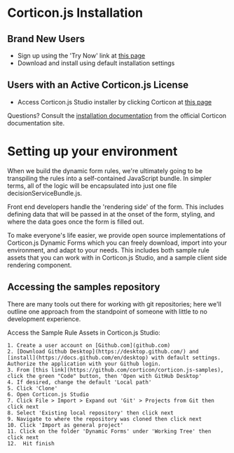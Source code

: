 # Corticon.js Installation

## Brand New Users

*   Sign up using the 'Try Now' link at [this page](https://www.progress.com/corticon-js)
*   Download and install using default installation settings

## Users with an Active Corticon.js License

*   Access Corticon.js Studio installer by clicking Corticon at [this page](https://www.progress.com/support/download-center)

Questions? Consult the [installation documentation](https://docs.progress.com/bundle/corticon-js-introduction/page/Install-Corticon.js-Studio.html) from the official Corticon documentation site.

# Setting up your environment

When we build the dynamic form rules, we're ultimately going to be transpiling the rules into a self-contained JavaScript bundle. In simpler terms, all of the logic will be encapsulated into just one file decisionServiceBundle.js. 

Front end developers handle the 'rendering side' of the form. This includes defining data that will be passed in at the onset of the form, styling, and where the data goes once the form is filled out. 

To make everyone's life easier, we provide  open source implementations of Corticon.js Dynamic Forms which you can freely download, import into your environment, and adapt to your needs. This includes both sample rule assets that you can work with in Corticon.js Studio, and a sample client side rendering component. 

## Accessing the samples repository

There are many tools out there for working with git repositories; here we'll outline one approach from the standpoint of someone with little to no development experience.

Access the Sample Rule Assets in Corticon.js Studio:

    1. Create a user account on [Github.com](github.com)
    2. [Download Github Desktop](https://desktop.github.com/) and [install](https://docs.github.com/en/desktop) with default settings. Authorize the application with your Github login. 
    3. From [this link](https://github.com/corticon/corticon.js-samples), click the green "Code" button, then 'Open with GitHub Desktop'
    4. If desired, change the default 'Local path'
    5. Click 'Clone'
    6. Open Corticon.js Studio
    7. Click File > Import > Expand out 'Git' > Projects from Git then click next
    8. Select 'Existing local repository' then click next
    9. Navigate to where the repository was cloned then click next
    10. Click 'Import as general project'
    11. Click on the folder 'Dynamic Forms' under 'Working Tree' then click next
    12.  Hit finish